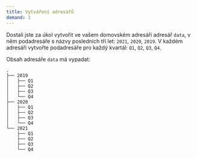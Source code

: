 ```yaml
---
title: Vytváření adresářů
demand: 1
---
```


Dostali jste za úkol vytvořit ve vašem domovském adresáři adresář `data`, v něm podadresáře s názvy posledních tří let: `2021`, `2020`, `2019`. V každém adresáři vytvořte podadresáře pro každý kvartál: `Q1`, `Q2`, `Q3`, `Q4`.

Obsah adresáře `data` má vypadat:

```shell
.
├── 2019
│   ├── Q1
│   ├── Q2
│   ├── Q3
│   └── Q4
├── 2020
│   ├── Q1
│   ├── Q2
│   ├── Q3
│   └── Q4
└── 2021
    ├── Q1
    ├── Q2
    ├── Q3
    └── Q4
```
